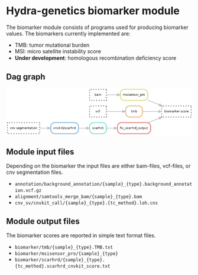# Hydra-genetics biomarker module
The biomarker module consists of programs used for producing biomarker values. The biomarkers currently implemented are:

 - TMB: tumor mutational burden
 - MSI: micro satellite instability score
  - **Under development**:  homologous recombination deﬁciency score


## Dag graph

![Steps](images/biomarkers.png)


## Module input files
Depending on the biomarker the input files are either bam-files, vcf-files, or cnv segmentation files.

* `annotation/background_annotation/{sample}_{type}.background_annotation.vcf.gz`
* `alignment/samtools_merge_bam/{sample}_{type}.bam`
* `cnv_sv/cnvkit_call/{sample}_{type}.{tc_method}.loh.cns`

## Module output files
The biomarker scores are reported in simple text format files.

* `biomarker/tmb/{sample}_{type}.TMB.txt`
* `biomarker/msisensor_pro/{sample}_{type}`
* `biomarker/scarhrd/{sample}_{type}.{tc_method}.scarhrd_cnvkit_score.txt`